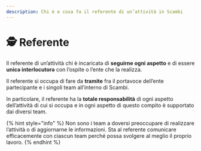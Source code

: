 ```yaml
---
description: Chi è e cosa fa il referente di un’attività in Scambi
---
```


# 🕵 Referente

Il referente di un’attività chi è incaricatə di **seguirne ogni aspetto** e di essere **unicə interlocutorə** con l’ospite o l’ente che la realizza.

Il referente si occupa di fare da **tramite** fra il portavoce dell’ente partecipante e i singoli team all’interno di Scambi.

In particolare, il referente ha la **totale responsabilità** di ogni aspetto dell’attività di cui si occupa e in ogni aspetto di questo compito è supportato dai diversi team.

{% hint style="info" %}
Non sono i team a doversi preoccupare di realizzare l’attività o di aggiornarne le informazioni. Sta al referente comunicare efficacemente con ciascun team perché possa svolgere al meglio il proprio lavoro.
{% endhint %}
